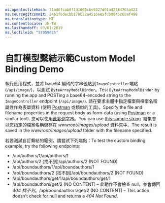 ```yaml
---
ms.openlocfilehash: 71a40fcab8f1d1005cbe9327d01a42484765a421
ms.sourcegitcommit: 24b1f6decbb17bb22a45166e5fdb0845c65af498
ms.translationtype: MT
ms.contentlocale: zh-TW
ms.lasthandoff: 03/01/2019
ms.locfileid: "57059635"
---
```

# <a name="custom-model-binding-demo"></a><span data-ttu-id="7d2ad-101">自訂模型繫結示範</span><span class="sxs-lookup"><span data-stu-id="7d2ad-101">Custom Model Binding Demo</span></span>

<span data-ttu-id="7d2ad-102">執行應用程式，並將 base64 編碼的字串張貼到`ImageController`端點 (`/api/image/`)，以測試 `ByteArrayModelBinder`。</span><span class="sxs-lookup"><span data-stu-id="7d2ad-102">Test `ByteArrayModelBinder` by running the app and POSTing a base64-encoded string to the `ImageController` endpoint (`/api/image/`).</span></span> <span data-ttu-id="7d2ad-103">請在要求主體中指定檔案與檔案名稱屬性作為表單資料 (使用 [Postman](https://www.getpostman.com/) 或類似的工具)。</span><span class="sxs-lookup"><span data-stu-id="7d2ad-103">Specify the file and filename properties in the request body as form-data (using [Postman](https://www.getpostman.com/) or a similar tool).</span></span> <span data-ttu-id="7d2ad-104">您可以使用[此範例字串](Base64String.txt)。</span><span class="sxs-lookup"><span data-stu-id="7d2ad-104">You can use [this sample string](Base64String.txt).</span></span> <span data-ttu-id="7d2ad-105">結果會以您指定的檔案名稱儲存在 *wwwroot/images/upload* 資料夾中。</span><span class="sxs-lookup"><span data-stu-id="7d2ad-105">The result is saved in the *wwwroot/images/upload* folder with the filename specified.</span></span>

<span data-ttu-id="7d2ad-106">若要測試自訂繫結的範例，請嘗試下列端點：</span><span class="sxs-lookup"><span data-stu-id="7d2ad-106">To test the custom binding example, try the following endpoints:</span></span>

* <span data-ttu-id="7d2ad-107">/api/authors/1</span><span class="sxs-lookup"><span data-stu-id="7d2ad-107">/api/authors/1</span></span>
* <span data-ttu-id="7d2ad-108">/api/authors/2 (找不到)</span><span class="sxs-lookup"><span data-stu-id="7d2ad-108">/api/authors/2 (NOT FOUND)</span></span>
* <span data-ttu-id="7d2ad-109">/api/boundauthors/1</span><span class="sxs-lookup"><span data-stu-id="7d2ad-109">/api/boundauthors/1</span></span>
* <span data-ttu-id="7d2ad-110">/api/boundauthors/2 (找不到)</span><span class="sxs-lookup"><span data-stu-id="7d2ad-110">/api/boundauthors/2 (NOT FOUND)</span></span>
* <span data-ttu-id="7d2ad-111">/api/boundauthors/get/1</span><span class="sxs-lookup"><span data-stu-id="7d2ad-111">/api/boundauthors/get/1</span></span>
* <span data-ttu-id="7d2ad-112">/api/boundauthors/get/2 (NO CONTENT) &ndash; 此動作不會檢查 null，並會傳回 *404 找不到*。</span><span class="sxs-lookup"><span data-stu-id="7d2ad-112">/api/boundauthors/get/2 (NO CONTENT) &ndash; This action doesn't check for null and returns a *404 Not Found*.</span></span>
